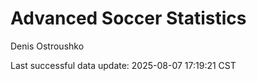 # Advanced Soccer Statistics
Denis Ostroushko

<!-- gfm -->

Last successful data update: 2025-08-07 17:19:21 CST
